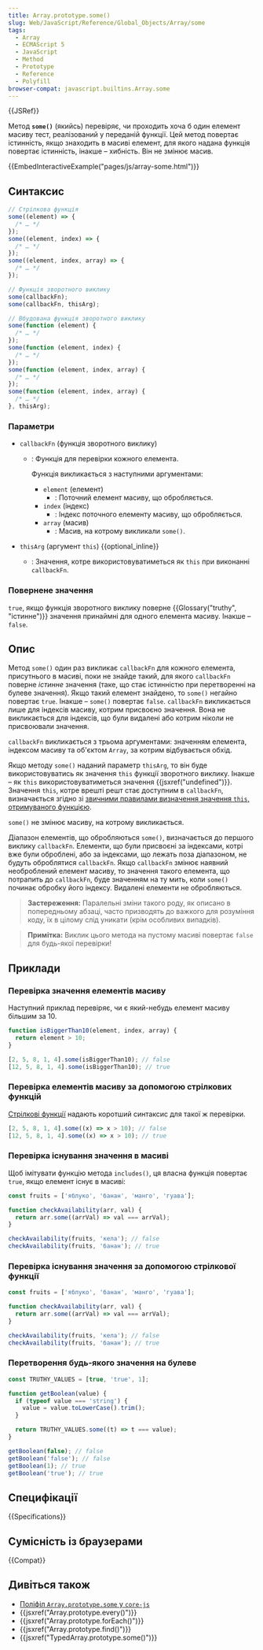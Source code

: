 ```yaml
---
title: Array.prototype.some()
slug: Web/JavaScript/Reference/Global_Objects/Array/some
tags:
  - Array
  - ECMAScript 5
  - JavaScript
  - Method
  - Prototype
  - Reference
  - Polyfill
browser-compat: javascript.builtins.Array.some
---
```


{{JSRef}}

Метод **`some()`** (якийсь) перевіряє, чи проходить хоча б один елемент масиву тест, реалізований у переданій функції. Цей метод повертає істинність, якщо знаходить в масиві елемент, для якого надана функція повертає істинність, інакше – хибність. Він не змінює масив.

{{EmbedInteractiveExample("pages/js/array-some.html")}}

## Синтаксис

```js
// Стрілкова функція
some((element) => {
  /* … */
});
some((element, index) => {
  /* … */
});
some((element, index, array) => {
  /* … */
});

// Функція зворотного виклику
some(callbackFn);
some(callbackFn, thisArg);

// Вбудована функція зворотного виклику
some(function (element) {
  /* … */
});
some(function (element, index) {
  /* … */
});
some(function (element, index, array) {
  /* … */
});
some(function (element, index, array) {
  /* … */
}, thisArg);
```

### Параметри

- `callbackFn` (функція зворотного виклику)

  - : Функція для перевірки кожного елемента.

    Функція викликається з наступними аргументами:

    - `element` (елемент)
      - : Поточний елемент масиву, що обробляється.
    - `index` (індекс)
      - : Індекс поточного елементу масиву, що обробляється.
    - `array` (масив)
      - : Масив, на котрому викликали `some()`.

- `thisArg` (аргумент `this`) {{optional_inline}}
  - : Значення, котре використовуватиметься як `this` при виконанні `callbackFn`.

### Повернене значення

`true`, якщо функція зворотного виклику поверне {{Glossary("truthy", "істинне")}} значення принаймні для одного елемента масиву. Інакше – `false`.

## Опис

Метод `some()` один раз викликає `callbackFn` для кожного елемента, присутнього в масиві, поки не знайде такий, для якого `callbackFn` поверне _істинне_ значення (таке, що стає істинністю при перетворенні на булеве значення). Якщо такий елемент знайдено, то `some()` негайно повертає `true`. Інакше – `some()` повертає `false`. `callbackFn` викликається лише для індексів масиву, котрим присвоєно значення. Вона не викликається для індексів, що були видалені або котрим ніколи не присвоювали значення.

`callbackFn` викликається з трьома аргументами: значенням елемента, індексом масиву та об'єктом `Array`, за котрим відбувається обхід.

Якщо методу `some()` наданий параметр `thisArg`, то він буде використовуватись як значення `this` функції зворотного виклику. Інакше – як `this` використовуватиметься значення {{jsxref("undefined")}}. Значення `this`, котре врешті решт стає доступним в `callbackFn`, визначається згідно зі [звичними правилами визначення значення `this`, отримуваного функцією](/uk/docs/Web/JavaScript/Reference/Operators/this).

`some()` не змінює масиву, на котрому викликається.

Діапазон елементів, що обробляються `some()`, визначається до першого виклику `callbackFn`. Елементи, що були присвоєні за індексами, котрі вже були оброблені, або за індексами, що лежать поза діапазоном, не будуть оброблятися `callbackFn`. Якщо `callbackFn` змінює наявний необроблений елемент масиву, то значення такого елемента, що потрапить до `callbackFn`, буде значенням на ту мить, коли `some()` починає обробку його індексу. Видалені елементи не обробляються.

> **Застереження:** Паралельні зміни такого роду, як описано в попередньому абзаці, часто призводять до важкого для розуміння коду, їх в цілому слід уникати (крім особливих випадків).

> **Примітка:** Виклик цього метода на пустому масиві повертає
> `false` для будь-якої перевірки!

## Приклади

### Перевірка значення елементів масиву

Наступний приклад перевіряє, чи є який-небудь елемент масиву більшим за 10.

```js
function isBiggerThan10(element, index, array) {
  return element > 10;
}

[2, 5, 8, 1, 4].some(isBiggerThan10); // false
[12, 5, 8, 1, 4].some(isBiggerThan10); // true
```

### Перевірка елементів масиву за допомогою стрілкових функцій

[Стрілкові функції](/uk/docs/Web/JavaScript/Reference/Functions/Arrow_functions) надають коротший синтаксис для такої ж перевірки.

```js
[2, 5, 8, 1, 4].some((x) => x > 10); // false
[12, 5, 8, 1, 4].some((x) => x > 10); // true
```

### Перевірка існування значення в масиві

Щоб імітувати функцію метода `includes()`, ця власна функція повертає `true`, якщо елемент існує в масиві:

```js
const fruits = ['яблуко', 'банан', 'манго', 'гуава'];

function checkAvailability(arr, val) {
  return arr.some((arrVal) => val === arrVal);
}

checkAvailability(fruits, 'кела'); // false
checkAvailability(fruits, 'банан'); // true
```

### Перевірка існування значення за допомогою стрілкової функції

```js
const fruits = ['яблуко', 'банан', 'манго', 'гуава'];

function checkAvailability(arr, val) {
  return arr.some((arrVal) => val === arrVal);
}

checkAvailability(fruits, 'кела'); // false
checkAvailability(fruits, 'банан'); // true
```

### Перетворення будь-якого значення на булеве

```js
const TRUTHY_VALUES = [true, 'true', 1];

function getBoolean(value) {
  if (typeof value === 'string') {
    value = value.toLowerCase().trim();
  }

  return TRUTHY_VALUES.some((t) => t === value);
}

getBoolean(false); // false
getBoolean('false'); // false
getBoolean(1); // true
getBoolean('true'); // true
```

## Специфікації

{{Specifications}}

## Сумісність із браузерами

{{Compat}}

## Дивіться також

- [Поліфіл `Array.prototype.some` у `core-js`](https://github.com/zloirock/core-js#ecmascript-array)
- {{jsxref("Array.prototype.every()")}}
- {{jsxref("Array.prototype.forEach()")}}
- {{jsxref("Array.prototype.find()")}}
- {{jsxref("TypedArray.prototype.some()")}}
